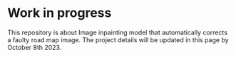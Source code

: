 # Work in progress

This repository is about Image inpainting model that automatically corrects a faulty road map image. 
The project details will be updated in this page by October 8th 2023.


